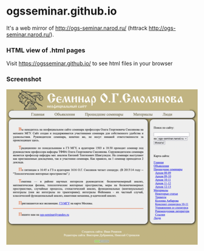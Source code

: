 # ogsseminar.github.io

It's a web mirror of http://ogs-seminar.narod.ru/ (httrack http://ogs-seminar.narod.ru/).

### HTML view of .html pages

Visit https://ogsseminar.github.io/ to see html files in your browser


### Screenshot


![Screen](/screen.png)

